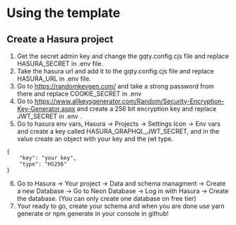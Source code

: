 # Using the template

## Create a Hasura project
1. Get the secret admin key and change the gqty.config.cjs file and replace HASURA_SECRET in .env file.
2. Take the hasura url and add it to the gqty.config.cjs file and replace HASURA_URL in .env file.
3. Go to https://randomkeygen.com/ and take a strong password from there and replace COOKIE_SECRET in .env
4. Go to https://www.allkeysgenerator.com/Random/Security-Encryption-Key-Generator.aspx and create a 256 bit encryption key and replace JWT_SECRET in .env .
5. Go to hasura env vars, Hasura -> Projects -> Settings Icon -> Env vars and create a key called HASURA_GRAPHQL_JWT_SECRET, and in the value create an object with your key and the jwt type.
```
{
    "key": "your key",
    "type": "HS256"
}
```
6. Go to Hasura -> Your project -> Data and schema managment -> Create a new Database -> Go to Neon Database -> Log in with Hasura -> Create the database. (You can only create one database on free tier)
7. Your ready to go, create your schema and when you are done use yarn generate or npm generate in your console in github!
